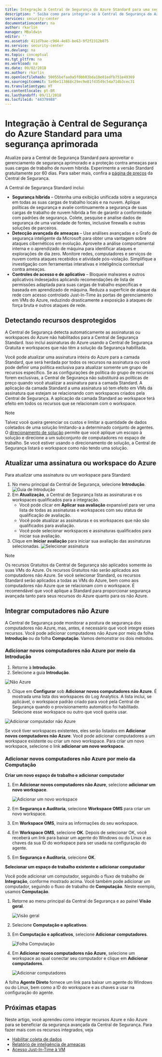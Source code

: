 ```yaml
---
title: Integração à Central de Segurança do Azure Standard para uma segurança aprimorada| Microsoft Docs
description: " Saiba como para integrar-se à Central de Segurança do Azure Standard para uma segurança aprimorada. "
services: security-center
documentationcenter: na
author: rkarlin
manager: MBaldwin
editor: ''
ms.assetid: 411d7bae-c9d4-4e83-be63-9f2f2312b075
ms.service: security-center
ms.devlang: na
ms.topic: conceptual
ms.tgt_pltfrm: na
ms.workload: na
ms.date: 09/02/2018
ms.author: rkarlin
ms.openlocfilehash: 50055befaa0a5f0bb03bda18e01edfb751e49369
ms.sourcegitcommit: 5a9be113868c29ec9e81fd3549c54a71db3cec31
ms.translationtype: HT
ms.contentlocale: pt-BR
ms.lasthandoff: 09/11/2018
ms.locfileid: "44379988"
---
```

# <a name="onboarding-to-azure-security-center-standard-for-enhanced-security"></a>Integração à Central de Segurança do Azure Standard para uma segurança aprimorada
Atualize para a Central de Segurança Standard para aproveitar o gerenciamento de segurança aprimorado e a proteção contra ameaças para suas cargas de trabalho de nuvem híbrida.  Experimente a versão Standard gratuitamente por 60 dias. Para saber mais, confira a [página de preços](https://azure.microsoft.com/pricing/details/security-center/) da Central de Segurança.

A Central de Segurança Standard inclui:

- **Segurança híbrida** – Obtenha uma exibição unificada sobre a segurança em todas as suas cargas de trabalho locais e na nuvem. Aplique políticas de segurança e avalie continuamente a segurança de suas cargas de trabalho de nuvem híbrida a fim de garantir a conformidade com padrões de segurança. Colete, pesquise e analise dados de segurança de uma variedade de fontes, inclusive firewalls e outras soluções de parceiros.
- **Detecção avançada de ameaças** – Use análises avançadas e o Grafo de segurança inteligente da Microsoft para obter uma vantagem sobre ataques cibernéticos em evolução.  Aproveite a análise comportamental interna e o aprendizado de máquina para identificar ataques e explorações de dia zero. Monitore redes, computadores e serviços de nuvem contra ataques recebidos e atividade pós-violação. Simplifique a investigação com ferramentas interativas e inteligência contextual contra ameaças.
- **Controles de acesso e de aplicativo** – Bloqueie malwares e outros aplicativos indesejados aplicando recomendações de lista de permissões adaptada para suas cargas de trabalho específicas e baseada em aprendizado de máquina. Reduza a superfície de ataque da rede com acesso controlado Just-In-Time às portas de gerenciamento em VMs do Azure, reduzindo drasticamente a exposição à ataques de força bruta e outros ataques de rede.

## <a name="detecting-unprotected-resources"></a>Detectando recursos desprotegidos     
A Central de Segurança detecta automaticamente as assinaturas ou workspaces do Azure não habilitados para a Central de Segurança Standard. Isso inclui assinaturas do Azure usando a Central de Segurança Gratuita e workspaces que não têm a solução da Segurança habilitada.

Você pode atualizar uma assinatura inteira do Azure para a camada Standard, que será herdada por todos os recursos na assinatura ou você pode definir uma política exclusiva para atualizar somente um grupo de recursos específico. Se as configurações de política do grupo de recursos forem exclusivas, a Central de Segurança não substituirá as políticas de preço quando você atualizar a assinatura para a camada Standard. A aplicação da camada Standard a uma assinatura só tem efeito em VMs da assinatura que estejam se relacionando com workspaces criados pela Central de Segurança. A aplicação da camada Standard ao workspace terá efeito em todos os recursos que se relacionam com o workspace.

> [!NOTE]
> Talvez você queira gerenciar os custos e limitar a quantidade de dados coletados de uma solução limitando-a a determinado conjunto de agentes. O [direcionamento de solução](../operations-management-suite/operations-management-suite-solution-targeting.md) permite que você aplique um escopo à solução e direcione a um subconjunto de computadores no espaço de trabalho.  Se você estiver usando o direcionamento de solução, a Central de Segurança listará o workspace como não tendo uma solução.
>
>

## <a name="upgrade-an-azure-subscription-or-workspace"></a>Atualizar uma assinatura ou workspace do Azure
Para atualizar uma assinatura ou um workspace para Standard:
1. No menu principal da Central de Segurança, selecione **Introdução**.
  ![Guia de Introdução](./media/security-center-onboarding/get-started.png)
2. Em **Atualização**, a Central de Segurança lista as assinaturas e os workspaces qualificados para a integração. 
   - Você pode clicar em **Aplicar sua avaliação** expansível para ver uma lista de todas as assinaturas e workspaces com seu status de qualificação de avaliação.
   -    Você pode atualizar as assinaturas e os workspaces que não são qualificados para avaliação.
   -    Você pode selecionar workspaces e assinaturas qualificados para iniciar sua avaliação.
3.  Clique em **Iniciar avaliação** para iniciar sua avaliação das assinaturas selecionadas.
  ![Selecionar assinatura](./media/security-center-onboarding/select-subscription.png)


   > [!NOTE]
   > Os recursos Gratuitos da Central de Segurança são aplicados somente às suas VMs do Azure. Os recursos Gratuitos não serão aplicados aos computadores não Azure. Se você selecionar Standard, os recursos Standard serão aplicados a todas as VMs do Azure, bem como aos computadores não Azure que se relacionam com o workspace. É recomendável que você aplique a Standard para proporcionar segurança avançada tanto para seus recursos do Azure quanto para os não Azure.
   >
   >

## <a name="onboard-non-azure-computers"></a>Integrar computadores não Azure
A Central de Segurança pode monitorar a postura de segurança dos computadores não Azure, mas, antes, é necessário que você integre esses recursos. Você pode adicionar computadores não Azure por meio da folha **Introdução** ou da folha **Computação**. Vamos demonstrar os dois métodos.

### <a name="add-new-non-azure-computers-from-getting-started"></a>Adicionar novos computadores não Azure por meio da **Introdução**

1. Retorne à **Introdução**.   
2. Selecione a guia **Introdução**.

  ![Não Azure](./media/security-center-onboarding/non-azure.png)

3. Clique em **Configurar** sob **Adicionar novos computadores não Azure**. É mostrada uma lista dos workspaces do Log Analytics. A lista inclui, se aplicável, o workspace padrão criado para você pela Central de Segurança quando o provisionamento automático foi habilitado. Selecione esse workspace ou outro que você queira usar.

  ![Adicionar computador não Azure][7]

Se você tiver workspaces existentes, eles serão listados em **Adicionar novos computadores não Azure**. Você pode adicionar computadores a um workspace existente ou criar um novo workspace. Para criar um novo workspace, selecione o link **adicionar um novo workspace**.

### <a name="add-new-non-azure-computers-from-compute"></a>Adicionar novos computadores não Azure por meio da **Computação**

**Criar um novo espaço de trabalho e adicionar computador**

1. Em **Adicionar novos computadores não Azure**, selecione **adicionar um novo workspace**.

   ![Adicionar um novo workspace][4]

2. Em **Segurança e Auditoria**, selecione **Workspace OMS** para criar um novo workspace.
3. Em **Workspace OMS**, insira as informações do seu workspace.
4. Em **Workspace OMS**, selecione **OK**.  Depois de selecionar OK, você receberá um link para baixar um agente do Windows ou do Linux e as chaves da sua ID do workspace para ser usada na configuração do agente.
5. Em **Segurança e Auditoria**, selecione **OK**.

**Selecionar um espaço de trabalho existente e adicionar computador**

Você pode adicionar um computador, seguindo o fluxo de trabalho de **Integração**, conforme mostrado acima. Você também pode adicionar um computador, seguindo o fluxo de trabalho de **Computação**. Neste exemplo, usamos **Computação**.

1. Retorne ao menu principal da Central de Segurança e ao painel **Visão geral**.

   ![Visão geral][5]

2. Selecione **Computação e aplicativos**.
3. Em **Computação e aplicativos**, selecione **Adicionar computadores**.

   ![Folha Computação][6]

4. Em **Adicionar novos computadores não Azure**, selecione um workspace ao qual conectar seu computador e clique em **Adicionar computadores**.

   ![Adicionar computadores][7]

 A folha **Agente Direto** fornece um link para baixar um agente do Windows ou do Linux, bem como a ID do workspace e as chaves a usar na configuração do agente.   

## <a name="next-steps"></a>Próximas etapas
Neste artigo, você aprendeu como integrar recursos Azure e não Azure para se beneficiar da segurança avançada da Central de Segurança.  Para fazer mais com os recursos integrados, veja

- [Habilitar coleta de dados](security-center-enable-data-collection.md)
- [Relatório de inteligência de ameaças](security-center-threat-report.md)
- [Acesso Just-In-Time à VM](security-center-just-in-time.md)

<!--Image references-->
[1]: ./media/security-center-onboarding/onboard.png
[2]: ./media/security-center-onboarding/onboard-subscription.png
[3]: ./media/security-center-onboarding/get-started.png
[4]: ./media/security-center-onboarding/create-workspace.png
[5]: ./media/security-center-onboarding/overview.png
[6]: ./media/security-center-onboarding/compute-blade.png
[7]: ./media/security-center-onboarding/add-computer.png
[8]: ./media/security-center-onboarding/onboard-workspace.png

